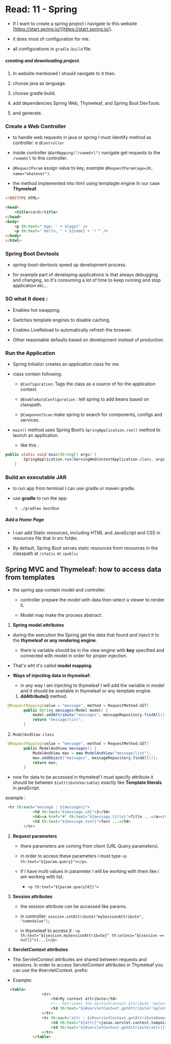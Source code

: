# Read: 11 - Spring

* If I want to create a spring project i navigate to this website [https://start.spring.io/](https://start.spring.io/).

* it does most of configuration for me.

* all configurations in `gradle.build` file.

##### creating and downloading project.

1. In website mentioned I should navigate to it then.

2. choose java as language.

3. choose gradle build.

4. add dependencies Spring Web, Thymeleaf, and Spring Boot DevTools.

5. and generate.

### Create a Web Controller

* to handle web requests in java or spring I must identify method as controller. e `@Controller`

* inside controller `@GetMapping("/someUrl")` navigate get requests to the `/someUrl` to this controller.

* `@RequestParam` assign value to key, example `@RequestParam(age=20, name="whatever")`.

* the method implemented into html using templagte engine In our case **Thymeleaf**.

```html
<!DOCTYPE HTML>

<head> 
    <title>card</title> 
</head>
<body>
    <p th:text="'Age: ' + ${age}" />
    <p th:text="'Hello, ' + ${name} + '!'" />
</body>
</html>
```

### Spring Boot Devtools 

*  spring-boot-devtools speed up development process.

*  for example part of developing applications is that always debugging and changing, so it's consuming a lot of time to keep running and stop application etc...

### SO what it does :

*  Enables hot swapping.

*  Switches template engines to disable caching.

*  Enables LiveReload to automatically refresh the browser.

*  Other reasonable defaults based on development instead of production.

### Run the Application

* Spring Initializr creates an application class for me.

* class contain following:

  * `@Configuration`: Tags the class as a source of for the application context.

  * `@EnableAutoConfiguration` : tell spring to add beans based on classpath.

  * `@ComponentScan` make spring to search for components, configs and services.

* `main()` method uses Spring Boot’s `SpringApplication.run()` method to launch an application.

  * like this : 

```java
public static void main(String[] args) {
		SpringApplication.run(ServingWebContentApplication.class, args);
	}
```

### Build an executable JAR

* to run app from terminal I can use gradle or maven gradle.

* use **gradle** to run the app:

  * `./gradlew bootRun`
  
##### Add a Home Page

* I can add Static resources, including HTML and JavaScript and CSS in resources file that in src folder.

* By default, Spring Boot serves static resources from resources in the classpath at `/static` or `/public`

## Spring MVC and Thymeleaf: how to access data from templates

* the spring app contain model and controller.

  * controller prepare the model with data then select a viewer to render it.

  * Model map make the process abstract.

1. **Spring model attributes**

* during the execution the Spring get the data that found and inject it to the **thymeleaf or any rendering engine**.

  * there is variable should be in the view engine with **key** specified and connected with model in order for proper injection.

* That's wht it's called **model mapping**.

* **Ways of injecting data in thymeleaf:**

  * in any way i am injecting to thymeleaf I will add the variable in model and it should be available in thymeleaf or any template engine.

  1. **ddAttribute()** method.

```java
 @RequestMapping(value = "message", method = RequestMethod.GET)
        public String messages(Model model) {
            model.addAttribute("messages", messageRepository.findAll());
            return "message/list";
        }
```

2. `ModelAndView class`

```java
 @RequestMapping(value = "message", method = RequestMethod.GET)
        public ModelAndView messages() {
            ModelAndView mav = new ModelAndView("message/list");
            mav.addObject("messages", messageRepository.findAll());
            return mav;
        }
```



* now for data to be accessed in thymeleaf I must specify attribute  it should be between `${attributeVariable}` exactly like **Template literals** in javaScript.

example :

```html
 <tr th:each="message : ${messages}">
            <td th:text="${message.id}">1</td>
            <td><a href="#" th:text="${message.title}">Title ...</a></td>
            <td th:text="${message.text}">Text ...</td>
        </tr>
```

2. **Request parameters**

   * there parameters are coming from client (URL Query parameters).

   * in order to access these parameters i must type `<p th:text="${param.query}"></p>`.

   * if i have multi values in parameter I will be working with them like i am working with list.

     * `<p th:text="${param.query[0]}">`

3. **Session attributes**

   * the session attribute can be accessed like params.

   * in controller: `session.setAttribute("mySessionAttribute", "someValue");`

   * in thymeleaf to access it : `<p th:text="${session.mySessionAttribute}" th:unless="${session == null}">[...]</p>`

4. **ServletContext attributes**

* The ServletContext attributes are shared between requests and sessions. In order to access ServletContext attributes in Thymeleaf you can use the #servletContext. prefix: 

* Example:

```html
  <table>
                <tr>
                    <td>My context attribute</td>
                    <!-- Retrieves the ServletContext attribute 'myContextAttribute' -->
                    <td th:text="${#servletContext.getAttribute('myContextAttribute')}">42</td>
                </tr>
                <tr th:each="attr : ${#servletContext.getAttributeNames()}">
                    <td th:text="${attr}">javax.servlet.context.tempdir</td>
                    <td th:text="${#servletContext.getAttribute(attr)}">/tmp</td>
                </tr>
            </table>
```
